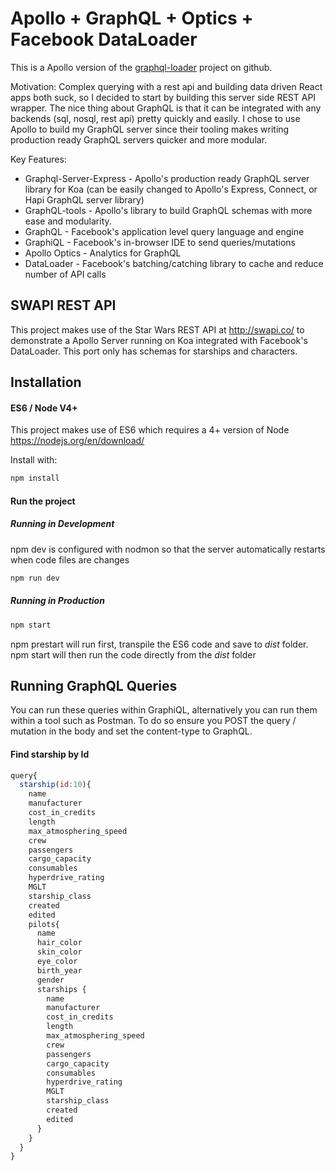 # Apollo + GraphQL + Optics + Facebook DataLoader

 This is a Apollo version of the [graphql-loader](https://github.com/applification/graphql-loader) project on github.

 Motivation:
Complex querying with a rest api and building data driven React apps both suck, so I decided to start by building this server side REST API wrapper. The nice thing about GraphQL is that it can be integrated with any backends (sql, nosql, rest api) pretty quickly and easily. I chose to use Apollo to build my GraphQL server since their tooling  makes writing production ready GraphQL servers quicker and more modular.

 Key Features:
 - Graphql-Server-Express - Apollo's production ready GraphQL server library for Koa  (can be easily changed to Apollo's Express, Connect, or Hapi GraphQL server library)
 - GraphQL-tools - Apollo's library to build GraphQL schemas with more ease and modularity.
 - GraphQL - Facebook's application level query language and engine
 - GraphiQL - Facebook's in-browser IDE to send queries/mutations
 - Apollo Optics - Analytics for GraphQL
 - DataLoader - Facebook's batching/catching library to cache and reduce number of API calls


## SWAPI REST API
This project makes use of the Star Wars REST API at http://swapi.co/ to demonstrate a Apollo Server running on Koa integrated with Facebook's DataLoader. This port only has schemas for starships and characters.

## Installation

#### ES6 / Node V4+
This project makes use of ES6 which requires a 4+ version of Node https://nodejs.org/en/download/

Install with:

```js
npm install
```

#### Run the project

##### Running in Development
npm dev is configured with nodmon so that the server automatically restarts when code files are changes
```js
npm run dev
```

##### Running in Production
```js
npm start
```
npm prestart will run first, transpile the ES6 code and save to _dist_ folder. npm start will then run the code directly from the _dist_ folder


## Running GraphQL Queries
You can run these queries within GraphiQL, alternatively you can run them within a tool such as Postman. To do so ensure you POST the query / mutation in the body and set the content-type to GraphQL.


#### Find starship by Id
```js
query{
  starship(id:10){
    name
    manufacturer
    cost_in_credits
    length
    max_atmosphering_speed
    crew
    passengers
    cargo_capacity
    consumables
    hyperdrive_rating
    MGLT
    starship_class
    created
    edited
    pilots{
      name
      hair_color
      skin_color
      eye_color
      birth_year
      gender
      starships {
        name
        manufacturer
        cost_in_credits
        length
        max_atmosphering_speed
        crew
        passengers
        cargo_capacity
        consumables
        hyperdrive_rating
        MGLT
        starship_class
        created
        edited
      }
    }
  }
}
```
